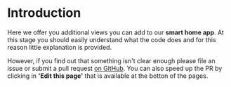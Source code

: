 # Introduction
Here we offer you additional views you can add to our **smart home app**. At this stage you should easily understand what the code does and for this reason little explanation is provided. 

However, if you find out that something isn't clear enough please file an issue or submit a pull request [on GitHub](https://github.com/zircleUI/tutorial). You can also speed up the PR by clicking in **'Edit this page'** that is available at the botton of the pages.



